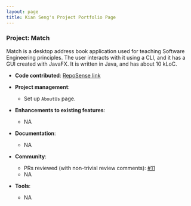 ```yaml
---
layout: page
title: Kian Seng's Project Portfolio Page
---
```


### Project: Match

Match is a desktop address book application used for teaching Software Engineering principles. The user interacts with it using a CLI, and it has a GUI created with JavaFX. It is written in Java, and has about 10 kLoC.

* **Code contributed**: [RepoSense link](https://nus-cs2103-ay2324s2.github.io/tp-dashboard/?search=SimKianSeng&sort=groupTitle&sortWithin=title&timeframe=commit&mergegroup=&groupSelect=groupByRepos&breakdown=true&checkedFileTypes=docs~functional-code~test-code~other&since=2024-02-23)

* **Project management**:
  * Set up `AboutUs` page.

* **Enhancements to existing features**:
  * NA

* **Documentation**:
  * NA

* **Community**:
  * PRs reviewed (with non-trivial review comments): [\#11](https://github.com/AY2324S2-CS2103T-F10-4/tp/pull/11)
  * NA

* **Tools**:
  * NA
